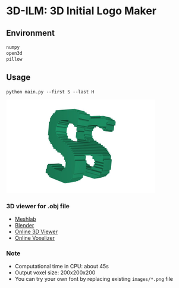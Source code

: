 # 3D-ILM: 3D Initial Logo Maker

## Environment

```
numpy
open3d
pillow
```

## Usage

```
python main.py --first S --last H
```

<img src="docs/img1.jpeg" width=400>

### 3D viewer for .obj file

- [Meshlab](https://www.meshlab.net/)
- [Blender](https://www.blender.org/)
- [Online 3D Viewer](https://3dviewer.net/)
- [Online Voxelizer](https://drububu.com/miscellaneous/voxelizer/?out=obj)

### Note

- Computational time in CPU: about 45s
- Output voxel size: 200x200x200
- You can try your own font by replacing existing `images/*.png` file
